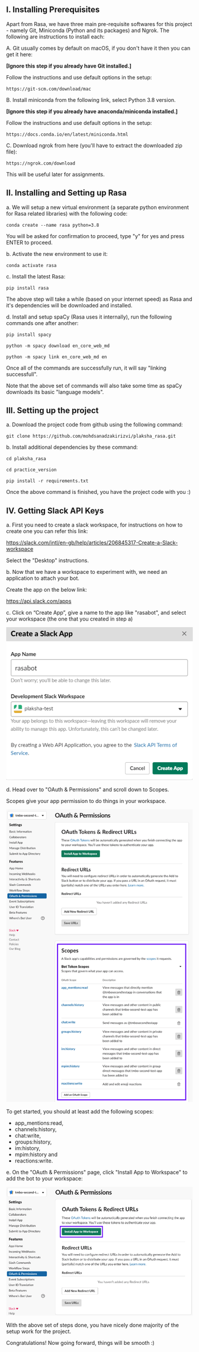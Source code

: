 ## I. Installing Prerequisites

Apart from Rasa, we have three main pre-requisite softwares for this project - namely Git, Miniconda (Python and its packages) and Ngrok. The following are instructions to install each:

A. Git usually comes by default on macOS, if you don't have it then you can get it here: 

**[Ignore this step if you already have Git installed.]**

Follow the instructions and use default options in the setup:
```
https://git-scm.com/download/mac
```

B. Install miniconda from the following link, select Python 3.8 version. 

**[Ignore this step if you already have anaconda/miniconda installed.]**

Follow the instructions and use default options in the setup:

```
https://docs.conda.io/en/latest/miniconda.html
```

C. Download ngrok from here (you'll have to extract the downloaded zip file):

```
https://ngrok.com/download
```
This will be useful later for assignments.

## II. Installing and Setting up Rasa

a. We will setup a new virtual environment (a separate python environment for Rasa related libraries) with the following code:

```
conda create --name rasa python=3.8
```

You will be asked for confirmation to proceed, type "y" for yes and press ENTER to proceed.

b. Activate the new environment to use it:

```
conda activate rasa
```

c. Install the latest Rasa:

```
pip install rasa
```

The above step will take a while (based on your internet speed) as Rasa and it's dependencies will be downloaded and installed.

d. Install and setup spaCy (Rasa uses it internally), run the following commands one after another:
```
pip install spacy
```
```
python -m spacy download en_core_web_md
```
```
python -m spacy link en_core_web_md en
```

Once all of the commands are successfully run, it will say "linking successfull".

Note that the above set of commands will also take some time as spaCy downloads its basic "language models".

## III. Setting up the project

a. Download the project code from github using the following command:

```
git clone https://github.com/mohdsanadzakirizvi/plaksha_rasa.git
```

b. Install additional dependencies by these command:

```
cd plaksha_rasa
```

```
cd practice_version
```

```
pip install -r requirements.txt
```

Once  the above command is finished, you have the project code with you :) 

## IV. Getting Slack API Keys

a. First you need to create a slack workspace,  for instructions on how to create one you can refer this link:

https://slack.com/intl/en-gb/help/articles/206845317-Create-a-Slack-workspace

Select the "Desktop" instructions.

b. Now that we have a workspace to experiment with, we need an application to attach your bot. 

Create the app on the below link:

https://api.slack.com/apps

c. Click on “Create App”, give a name to the app like "rasabot", and select your workspace (the one that you created in step a)

![](images/rasa_chatbot_create_app.PNG)


d. Head over to "OAuth & Permissions" and scroll down to Scopes. 

Scopes give your app permission to do things in your workspace.

![](images/rasa_scopes.png)

To get started, you should at least add the following scopes:

 - app_mentions:read,
 - channels:history,
 - chat:write,
 - groups:history,
 - im:history,
 - mpim:history and
 - reactions:write.

e. On the "OAuth & Permissions" page, click "Install App to Workspace" to add the bot to your workspace:

![](images/slack_install_app_to_workspace.png)


With the above set of steps done, you have nicely done majority of the setup work for the project. 

Congratulations! Now going forward, things will be smooth :)
